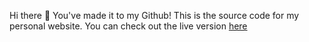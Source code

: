 Hi there 👋 You've made it to my Github! This is the source code for my
personal website. You can check out the live version [here](http://mattfan.me)
